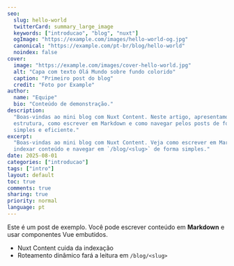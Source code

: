 ```yaml
---
seo:
  slug: hello-world
  twitterCard: summary_large_image
  keywords: ["introducao", "blog", "nuxt"]
  ogImage: "https://example.com/images/hello-world-og.jpg"
  canonical: "https://example.com/pt-br/blog/hello-world"
  noindex: false
cover:
  image: "https://example.com/images/cover-hello-world.jpg"
  alt: "Capa com texto Olá Mundo sobre fundo colorido"
  caption: "Primeiro post do blog"
  credit: "Foto por Example"
author:
  name: "Equipe"
  bio: "Conteúdo de demonstração."
description:
  "Boas-vindas ao mini blog com Nuxt Content. Neste artigo, apresentamos a
  estrutura, como escrever em Markdown e como navegar pelos posts de forma
  simples e eficiente."
excerpt:
  "Boas-vindas ao mini blog com Nuxt Content. Veja como escrever em Markdown,
  indexar conteúdo e navegar em `/blog/<slug>` de forma simples."
date: 2025-08-01
categories: ["introducao"]
tags: ["intro"]
layout: default
toc: true
comments: true
sharing: true
priority: normal
language: pt
---
```


Este é um post de exemplo. Você pode escrever conteúdo em **Markdown** e usar
componentes Vue embutidos.

- Nuxt Content cuida da indexação
- Roteamento dinâmico fará a leitura em `/blog/<slug>`
